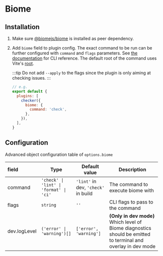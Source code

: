 # Biome

## Installation

1. Make sure [@biomejs/biome](https://www.npmjs.com/package/@biomejs/biome) is installed as peer dependency.

2. Add `biome` field to plugin config. The exact command to be run can be further configured with `command` and `flags` parameters. See [the documentation](https://biomejs.dev/reference/cli/) for CLI reference. The default root of the command uses Vite's [root](https://vitejs.dev/config/#root).

   :::tip
   Do not add `--apply` to the flags since the plugin is only aiming at checking issues.
   :::

   ```js
   // e.g.
   export default {
     plugins: [
       checker({
         biome: {
           command: 'check',
         },
       }),
     ],
   }
   ```

## Configuration

Advanced object configuration table of `options.biome`

| field        | Type                                    | Default value                       | Description                                                                                                   |
| :----------- | --------------------------------------- | ----------------------------------- | ------------------------------------------------------------------------------------------------------------- |
| command      | `'check' \| 'lint' \| 'format' \| 'ci'` | `'lint'` in dev, `'check'` in build | The command to execute biome with                                                                             |
| flags        | `string`                                | `''`                                | CLI flags to pass to the command                                                                              |
| dev.logLevel | `('error' \| 'warning')[]`              | `['error', 'warning']`              | **(Only in dev mode)** Which level of Biome diagnostics should be emitted to terminal and overlay in dev mode |
